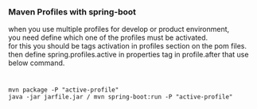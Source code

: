 ### Maven Profiles with spring-boot

when you use multiple profiles for develop or product environment, <br > you need define which one of the profiles must be activated. <br />
for this you should be tags activation in profiles section on the pom files. <br >
then define spring.profiles.active in properties tag in profile.after that use below command. <br >

#
```
mvn package -P "active-profile"
java -jar jarfile.jar / mvn spring-boot:run -P "active-profile" 
```  
